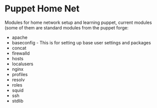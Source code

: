 # Puppet Home Net
Modules for home network setup and learning puppet, current modules (some of them are standard modules from the puppet forge:

* apache
* baseconfig - This is for setting up base user settings and packages
* concat
* firewalld
* hosts
* localusers
* nginx
* profiles
* resolv
* roles
* squid
* ssh
* stdlib

